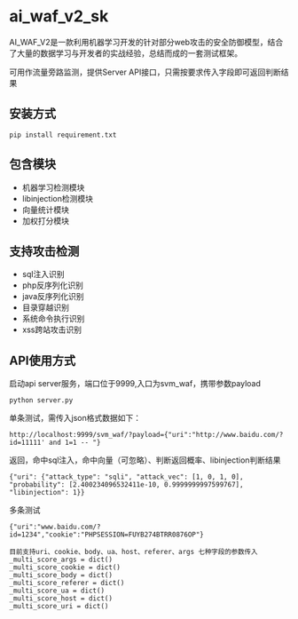# ai_waf_v2_sk
AI_WAF_V2是一款利用机器学习开发的针对部分web攻击的安全防御模型，结合了大量的数据学习与开发者的实战经验，总结而成的一套测试框架。

可用作流量旁路监测，提供Server API接口，只需按要求传入字段即可返回判断结果

## 安装方式
```commandline
pip install requirement.txt
```

## 包含模块
- 机器学习检测模块
- libinjection检测模块
- 向量统计模块
- 加权打分模块

## 支持攻击检测
- sql注入识别
- php反序列化识别
- java反序列化识别
- 目录穿越识别
- 系统命令执行识别
- xss跨站攻击识别

## API使用方式
启动api server服务，端口位于9999,入口为svm_waf，携带参数payload
```commandline
python server.py 
```
单条测试，需传入json格式数据如下：
```commandline
http://localhost:9999/svm_waf/?payload={"uri":"http://www.baidu.com/?id=11111' and 1=1 -- "}
```
返回，命中sql注入，命中向量（可忽略）、判断返回概率、libinjection判断结果
```commandline
{"uri": {"attack_type": "sqli", "attack_vec": [1, 0, 1, 0], "probability": [2.400234096532411e-10, 0.9999999997599767], "libinjection": 1}}
```
[avatar]: https://connorlin.github.io/images/avatar.jpg

多条测试
```commandline
{"uri":"www.baidu.com/?id=1234","cookie":"PHPSESSION=FUYB274BTRR0876OP"}
```

```commandline
目前支持uri、cookie、body、ua、host、referer、args 七种字段的参数传入
_multi_score_args = dict()
_multi_score_cookie = dict()
_multi_score_body = dict()
_multi_score_referer = dict()
_multi_score_ua = dict()
_multi_score_host = dict()
_multi_score_uri = dict()
```
